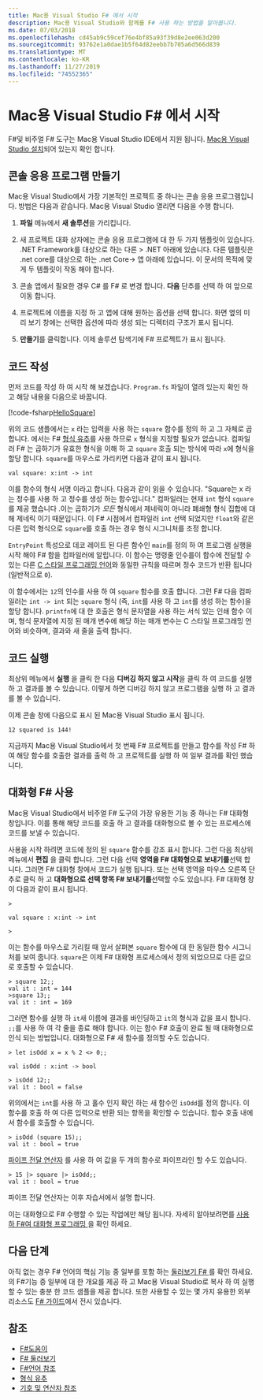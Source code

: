 ```yaml
---
title: Mac용 Visual Studio F# 에서 시작
description: Mac용 Visual Studio와 함께를 F# 사용 하는 방법을 알아봅니다.
ms.date: 07/03/2018
ms.openlocfilehash: cd45ab9c59cef76e4bf85a93f39d8e2ee063d200
ms.sourcegitcommit: 93762e1a0dae1b5f64d82eebb7b705a6d566d839
ms.translationtype: MT
ms.contentlocale: ko-KR
ms.lasthandoff: 11/27/2019
ms.locfileid: "74552365"
---
```

# <a name="get-started-with-f-in-visual-studio-for-mac"></a>Mac용 Visual Studio F# 에서 시작

F#및 비주얼 F# 도구는 Mac용 Visual Studio IDE에서 지원 됩니다. [Mac용 Visual Studio 설치](install-fsharp.md#install-f-with-visual-studio-for-mac)되어 있는지 확인 합니다.

## <a name="creating-a-console-application"></a>콘솔 응용 프로그램 만들기

Mac용 Visual Studio에서 가장 기본적인 프로젝트 중 하나는 콘솔 응용 프로그램입니다.  방법은 다음과 같습니다.  Mac용 Visual Studio 열리면 다음을 수행 합니다.

1. **파일** 메뉴에서 **새 솔루션**을 가리킵니다.

2. 새 프로젝트 대화 상자에는 콘솔 응용 프로그램에 대 한 두 가지 템플릿이 있습니다.  .NET Framework를 대상으로 하는 다른 > .NET 아래에 있습니다.  다른 템플릿은 .net core를 대상으로 하는 .net Core-> 앱 아래에 있습니다.  이 문서의 목적에 맞게 두 템플릿이 작동 해야 합니다.

3. 콘솔 앱에서 필요한 경우 C# 를 F# 로 변경 합니다.  **다음** 단추를 선택 하 여 앞으로 이동 합니다.  

4. 프로젝트에 이름을 지정 하 고 앱에 대해 원하는 옵션을 선택 합니다.  화면 옆의 미리 보기 창에는 선택한 옵션에 따라 생성 되는 디렉터리 구조가 표시 됩니다.  

5. **만들기**를 클릭합니다.  이제 솔루션 탐색기에 F# 프로젝트가 표시 됩니다.

## <a name="writing-your-code"></a>코드 작성

먼저 코드를 작성 하 여 시작 해 보겠습니다.  `Program.fs` 파일이 열려 있는지 확인 하 고 해당 내용을 다음으로 바꿉니다.

[!code-fsharp[HelloSquare](~/samples/snippets/fsharp/getting-started/hello-square.fs)]

위의 코드 샘플에서는 `x` 라는 입력을 사용 하는 `square` 함수를 정의 하 고 그 자체로 곱합니다.  에서는 F# [형식 유추](../language-reference/type-inference.md)를 사용 하므로 `x` 형식을 지정할 필요가 없습니다.  컴파일러 F# 는 곱하기가 유효한 형식을 이해 하 고 `square` 호출 되는 방식에 따라 `x`에 형식을 할당 합니다.  `square`를 마우스로 가리키면 다음과 같이 표시 됩니다.

```console
val square: x:int -> int
```

이를 함수의 형식 서명 이라고 합니다.  다음과 같이 읽을 수 있습니다. "Square는 x 라는 정수를 사용 하 고 정수를 생성 하는 함수입니다."  컴파일러는 현재 `int` 형식 `square`를 제공 했습니다 .이는 곱하기가 *모든* 형식에서 제네릭이 아니라 폐쇄형 형식 집합에 대해 제네릭 이기 때문입니다.  이 F# 시점에서 컴파일러 `int` 선택 되었지만 `float`와 같은 다른 입력 형식으로 `square`를 호출 하는 경우 형식 시그니처를 조정 합니다.

`EntryPoint` 특성으로 데코 레이트 된 다른 함수인 `main`를 정의 하 여 프로그램 실행을 시작 해야 F# 함을 컴파일러에 알립니다.  이 함수는 명령줄 인수를이 함수에 전달할 수 있는 다른 [C 스타일 프로그래밍 언어](https://en.wikipedia.org/wiki/Entry_point#C_and_C.2B.2B)와 동일한 규칙을 따르며 정수 코드가 반환 됩니다 (일반적으로 `0`).

이 함수에서는 `12`의 인수를 사용 하 여 `square` 함수를 호출 합니다.  그런 F# 다음 컴파일러는 `int -> int` 되는 `square` 형식 (즉, `int`를 사용 하 고 `int`를 생성 하는 함수)을 할당 합니다.  `printfn`에 대 한 호출은 형식 문자열을 사용 하는 서식 있는 인쇄 함수 이며, 형식 문자열에 지정 된 매개 변수에 해당 하는 매개 변수는 C 스타일 프로그래밍 언어와 비슷하며, 결과와 새 줄을 출력 합니다.

## <a name="running-your-code"></a>코드 실행

최상위 메뉴에서 **실행** 을 클릭 한 다음 **디버깅 하지 않고 시작**을 클릭 하 여 코드를 실행 하 고 결과를 볼 수 있습니다.  이렇게 하면 디버깅 하지 않고 프로그램을 실행 하 고 결과를 볼 수 있습니다.

이제 콘솔 창에 다음으로 표시 된 Mac용 Visual Studio 표시 됩니다.

```console
12 squared is 144!
```

지금까지  Mac용 Visual Studio에서 첫 번째 F# 프로젝트를 만들고 함수를 작성 F# 하 여 해당 함수를 호출한 결과를 출력 하 고 프로젝트를 실행 하 여 일부 결과를 확인 했습니다.

## <a name="using-f-interactive"></a>대화형 F# 사용

Mac용 Visual Studio에서 비주얼 F# 도구의 가장 유용한 기능 중 하나는 F# 대화형 창입니다.  이를 통해 해당 코드를 호출 하 고 결과를 대화형으로 볼 수 있는 프로세스에 코드를 보낼 수 있습니다.

사용을 시작 하려면 코드에 정의 된 `square` 함수를 강조 표시 합니다.  그런 다음 최상위 메뉴에서 **편집** 을 클릭 합니다.  그런 다음 선택 **영역을 F# 대화형으로 보내기를**선택 합니다.  그러면 F# 대화형 창에서 코드가 실행 됩니다.  또는 선택 영역을 마우스 오른쪽 단추로 클릭 하 고 **대화형으로 선택 항목 F# 보내기를**선택할 수도 있습니다.  F# 대화형 창이 다음과 같이 표시 됩니다.

```console
>

val square : x:int -> int

>
```

이는 함수를 마우스로 가리킬 때 앞서 살펴본 `square` 함수에 대 한 동일한 함수 시그니처를 보여 줍니다.  `square`은 이제 F# 대화형 프로세스에서 정의 되었으므로 다른 값으로 호출할 수 있습니다.

```console
> square 12;;
val it : int = 144
>square 13;;
val it : int = 169
```

그러면 함수를 실행 하 `it`새 이름에 결과를 바인딩하고 `it`의 형식과 값을 표시 합니다.  `;;`를 사용 하 여 각 줄을 종료 해야 합니다.  이는 함수 F# 호출이 완료 될 때 대화형으로 인식 되는 방법입니다.  대화형으로 F# 새 함수를 정의할 수도 있습니다.

```console
> let isOdd x = x % 2 <> 0;;

val isOdd : x:int -> bool

> isOdd 12;;
val it : bool = false
```

위의에서는 `int`를 사용 하 고 홀수 인지 확인 하는 새 함수인 `isOdd`를 정의 합니다.  이 함수를 호출 하 여 다른 입력으로 반환 되는 항목을 확인할 수 있습니다.  함수 호출 내에서 함수를 호출할 수 있습니다.

```console
> isOdd (square 15);;
val it : bool = true
```

[파이프 전달 연산자](../language-reference/symbol-and-operator-reference/index.md) 를 사용 하 여 값을 두 개의 함수로 파이프라인 할 수도 있습니다.

```console
> 15 |> square |> isOdd;;
val it : bool = true
```

파이프 전달 연산자는 이후 자습서에서 설명 합니다.

이는 대화형으로 F# 수행할 수 있는 작업에만 해당 됩니다.  자세히 알아보려면를 [사용 하 F#여 대화형 프로그래밍 ](../tutorials/fsharp-interactive/index.md)을 확인 하세요.

## <a name="next-steps"></a>다음 단계

아직 없는 경우 F# 언어의 핵심 기능 중 일부를 포함 하는 [둘러보기 F# ](../tour.md)를 확인 하세요.  의 F#기능 중 일부에 대 한 개요를 제공 하 고 Mac용 Visual Studio로 복사 하 여 실행할 수 있는 충분 한 코드 샘플을 제공 합니다.  또한 사용할 수 있는 몇 가지 유용한 외부 리소스도 [ F# 가이드](../index.yml)에서 전시 있습니다.

## <a name="see-also"></a>참조

- [F#도움이](../index.yml)
- [F# 둘러보기](../tour.md)
- [F#언어 참조](../language-reference/index.md)
- [형식 유추](../language-reference/type-inference.md)
- [기호 및 연산자 참조](../language-reference/symbol-and-operator-reference/index.md)
